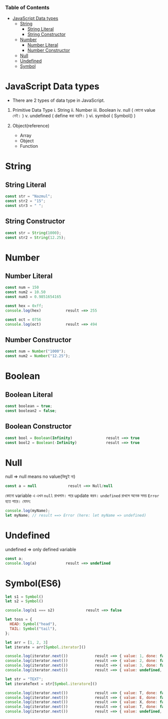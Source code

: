 ### Table of Contents

- [JavaScript Data types](#javascript-data-types)
  - [String](#string)
    - [String Literal](#string-literal)
    - [String Constructor](#string-constructor)
  - [Number](#number)
    - [Number Literal](#number-literal)
    - [Number Constructor](#number-constructor)
  - [Null](#null)
  - [Undefined](#undefined)
  - [Symbol](#symbol)

# JavaScript Data types

- There are 2 types of data type in JavaScript.

1. Primitive Data Type
   i. String
   ii. Number
   iii. Boolean
   iv. null ( কোনো value নেই। )
   v. undefined ( define করা হয়নি। )
   vi. symbol ( Symbol() )

2. Object(reference)
   - Array
   - Object
   - Function

 <!-- ================= String ================== -->

# String

## String Literal

```javascript
const str = "Nazmul";
const str2 = "15";
const str3 = " ";
```

## String Constructor

```javascript
const str = String(1000);
const str2 = String(12.25);
```

 <!-- ================= Number ================== -->

# Number

## Number Literal

```javascript
const num = 150
const num2 = 10.50
const num3 = 0.9851654165

const hex = 0xff;
console.log(hex)           result ==> 255

const oct = 0756
console.log(oct)           result ==> 494
```

## Number Constructor

```javascript
const num = Number("1000");
const num2 = Number("12.25");
```

 <!-- ================= Boolean ================== -->

# Boolean

## Boolean Literal

```javascript
const boolean = true;
const boolean2 = false;
```

## Boolean Constructor

```javascript
const bool = Boolean(Infinity)               result ==> true
const bool2 = Boolean(-Infinity)             result ==> true
```

 <!-- ================= Null and Undefined ================== -->

# Null

null => null means no value(কিছুই না)

```javascript
const a = null              result ==> Null/null
```

কোনো variable এ এখন `null` রাখলাম। পরে update করব। `undefined` রাখলে অনেক সময় `Error` হতে পারে। যেমন:

```javascript
console.log(myName);
let myName; // result ==> Error (here: let myName => undefined)
```

# Undefined

undefined => only defined variable

```javascript
const a;
console.log(a)             result ==> undefined
```

 <!-- ================= Symbol ================== -->

# Symbol(ES6)

```javascript
let s1 = Symbol()
let s2 = Symbol()

console.log(s1 === s2)              result ==> false
```

```javascript
let toss = {
  HEAD: Symbol("head"),
  TAIL: Symbol("tail"),
};
```

```javascript
let arr = [1, 2, 3]
let iterate = arr[Symbol.iterator]()

console.log(iterator.next())            result ==> { value: 1, done: false}
console.log(iterator.next())            result ==> { value: 2, done: false}
console.log(iterator.next())            result ==> { value: 3, done: false}
console.log(iterator.next())            result ==> { value: undefined, done: true}
```

```javascript
let str = "TEXT";
let iterateText = str[Symbol.iteratore]()

console.log(iterator.next())            result ==> { value: T, done: false}
console.log(iterator.next())            result ==> { value: E, done: false}
console.log(iterator.next())            result ==> { value: X, done: false}
console.log(iterator.next())            result ==> { value: T, done: false}
console.log(iterator.next())            result ==> { value: undefined, done: true}
```
